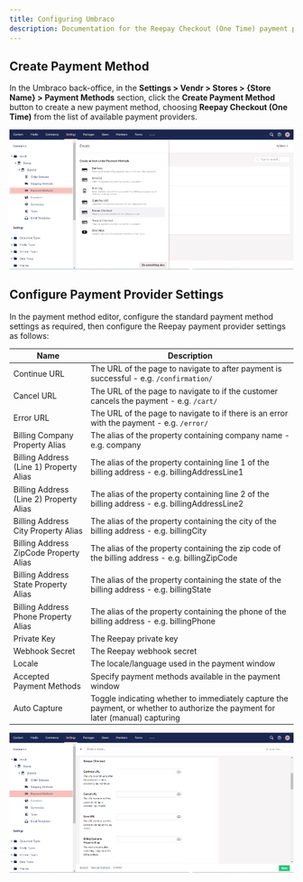 ```yaml
---
title: Configuring Umbraco
description: Documentation for the Reepay Checkout (One Time) payment provider for Vendr, the eCommerce solution for Umbraco v8+
---
```


## Create Payment Method

In the Umbraco back-office, in the **Settings > Vendr > Stores > {Store Name} > Payment Methods** section, click the **Create Payment Method** button to create a new payment method, choosing **Reepay Checkout (One Time)** from the list of available payment providers.

![Create Payment Method](/media/screenshots/reepay/umbraco_create_payment_method.png)

## Configure Payment Provider Settings

In the payment method editor, configure the standard payment method settings as required, then configure the Reepay payment provider settings as follows:

| Name | Description |
| ---- | ----------- |
| Continue URL | The URL of the page to navigate to after payment is successful - e.g. `/confirmation/` |
| Cancel URL | The URL of the page to navigate to if the customer cancels the payment - e.g. `/cart/` |
| Error URL | The URL of the page to navigate to if there is an error with the payment - e.g. `/error/` |
| Billing Company Property Alias | The alias of the property containing company name - e.g. company |
| Billing Address (Line 1) Property Alias | The alias of the property containing line 1 of the billing address - e.g. billingAddressLine1 |
| Billing Address (Line 2) Property Alias | The alias of the property containing line 2 of the billing address - e.g. billingAddressLine2 |
| Billing Address City Property Alias | The alias of the property containing the city of the billing address - e.g. billingCity |
| Billing Address ZipCode Property Alias | The alias of the property containing the zip code of the billing address - e.g. billingZipCode |
| Billing Address State Property Alias | The alias of the property containing the state of the billing address - e.g. billingState |
| Billing Address Phone Property Alias | The alias of the property containing the phone of the billing address - e.g. billingPhone |
| Private Key | The Reepay private key |
| Webhook Secret | The Reepay webhook secret |
| Locale | The locale/language used in the payment window |
| Accepted Payment Methods | Specify payment methods available in the payment window |
| Auto Capture | Toggle indicating whether to immediately capture the payment, or whether to authorize the payment for later (manual) capturing |

![Create Payment Provider Settings](/media/screenshots/reepay/umbraco_configure_reepay_settings.png)
